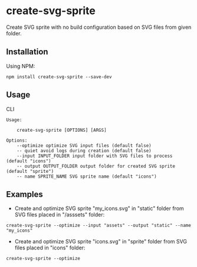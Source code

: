 # create-svg-sprite
Create SVG sprite with no build configuration based on SVG files from given folder.

## Installation
Using NPM:
```
npm install create-svg-sprite --save-dev
```

## Usage
CLI
```
Usage:

    create-svg-sprite [OPTIONS] [ARGS]
    
Options:
    --optimize optimize SVG input files (default false)
    -- quiet avoid logs during creation (default false)
    --input INPUT_FOLDER input folder with SVG files to process (default "icons")
    -- output OUTPUT_FOLDER output folder for created SVG sprite (default "sprite")
    -- name SPRITE_NAME SVG sprite name (default "icons")
```

## Examples
- Create and optimize SVG sprite "my_icons.svg" in "static" folder from SVG files placed in "/asssets" folder:
```
create-svg-sprite --optimize --input "assets" --output "static" --name "my_icons"
```
- Create and optimize SVG sprite "icons.svg" in "sprite" folder from SVG files placed in "icons" folder:
```
create-svg-sprite --optimize
```